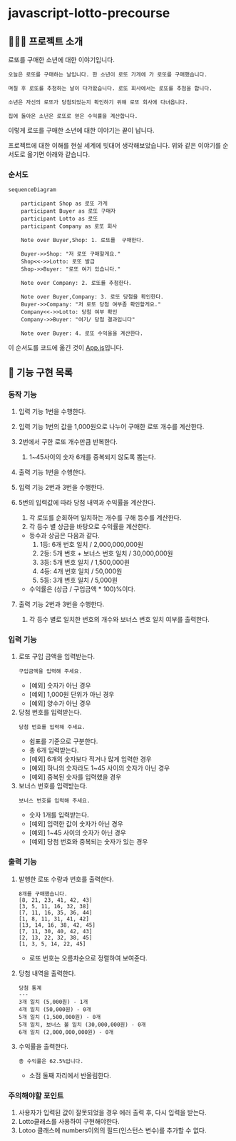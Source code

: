 # javascript-lotto-precourse

## 🏄🏼‍♂️ 프로젝트 소개

로또를 구매한 소년에 대한 이야기입니다.

```
오늘은 로또를 구매하는 날입니다. 한 소년이 로또 가게에 가 로또를 구매했습니다.

며칠 후 로또를 추첨하는 날이 다가왔습니다. 로또 회사에서는 로또를 추첨을 합니다.

소년은 자신의 로또가 당첨되었는지 확인하기 위해 로또 회사에 다녀옵니다.

집에 돌아온 소년은 로또로 얻은 수익률을 계산합니다.
```

이렇게 로또를 구매한 소년에 대한 이야기는 끝이 납니다.

프로젝트에 대한 이해를 현실 세계에 빗대어 생각해보았습니다. 위와 같은 이야기를 순서도로 옮기면 아래와 같습니다.

### 순서도

```mermaid
sequenceDiagram

    participant Shop as 로또 가게
    participant Buyer as 로또 구매자
    participant Lotto as 로또
    participant Company as 로또 회사

    Note over Buyer,Shop: 1. 로또를  구매한다.

    Buyer->>Shop: "저 로또 구매할게요."
    Shop<<->>Lotto: 로또 발급
    Shop->>Buyer: "로또 여기 있습니다."

    Note over Company: 2. 로또를 추첨한다.

    Note over Buyer,Company: 3. 로또 당첨을 확인한다.
    Buyer->>Company: "저 로또 당첨 여부좀 확인할게요."
    Company<<->>Lotto: 당첨 여부 확인
    Company->>Buyer: "여기/ 당첨 결과입니다"

    Note over Buyer: 4. 로또 수익을을 계산한다.

```

이 순서도를 코드에 옮긴 것이 [App.js](./src//App.js)입니다.

## 🔨 기능 구현 목록

### 동작 기능

1. 입력 기능 1번을 수행한다.
2. 입력 기능 1번의 값을 1,000원으로 나누어 구매한 로또 개수를 계산한다.
3. 2번에서 구한 로또 개수만큼 반복한다.
   1. 1~45사이의 숫자 6개를 중복되지 않도록 뽑는다.
4. 출력 기능 1번을 수행한다.
5. 입력 기능 2번과 3번을 수행한다.
6. 5번의 입력값에 따라 당첨 내역과 수익률을 계산한다.

   1. 각 로또를 순회하며 일치하는 개수를 구해 등수를 계산한다.
   2. 각 등수 별 상금을 바탕으로 수익률을 계산한다.

   - 등수과 상금은 다음과 같다.
     1. 1등: 6개 번호 일치 / 2,000,000,000원
     2. 2등: 5개 번호 + 보너스 번호 일치 / 30,000,000원
     3. 3등: 5개 번호 일치 / 1,500,000원
     4. 4등: 4개 번호 일치 / 50,000원
     5. 5등: 3개 번호 일치 / 5,000원
   - 수익률은 (상금 / 구입금액 \* 100)%이다.

7. 출력 기능 2번과 3번을 수행한다.
   1. 각 등수 별로 일치한 번호의 개수와 보너스 번호 일치 여부를 출력한다.

### 입력 기능

1. 로또 구입 금액을 입력받는다.
   ```
   구입금액을 입력해 주세요.
   ```
   - [예외] 숫자가 아닌 경우
   - [예외] 1,000원 단위가 아닌 경우
   - [예외] 양수가 아닌 경우
2. 당첨 번호를 입력받는다.
   ```
   당첨 번호를 입력해 주세요.
   ```
   - 쉼표를 기준으로 구분한다.
   - 총 6개 입력받는다.
   - [예외] 6개의 숫자보다 적거나 많게 입력한 경우
   - [예외] 하나의 숫자라도 1~45 사이의 숫자가 아닌 경우
   - [예외] 중복된 숫자를 입력했을 경우
3. 보너스 번호를 입력받는다.
   ```
   보너스 번호를 입력해 주세요.
   ```
   - 숫자 1개를 입력받는다.
   - [예외] 입력한 값이 숫자가 아닌 경우
   - [예외] 1~45 사이의 숫자가 아닌 경우
   - [예외] 당첨 번호와 중복되는 숫자가 있는 경우

### 출력 기능

1. 발행한 로또 수량과 번호를 출력한다.

   ```
   8개를 구매했습니다.
   [8, 21, 23, 41, 42, 43]
   [3, 5, 11, 16, 32, 38]
   [7, 11, 16, 35, 36, 44]
   [1, 8, 11, 31, 41, 42]
   [13, 14, 16, 38, 42, 45]
   [7, 11, 30, 40, 42, 43]
   [2, 13, 22, 32, 38, 45]
   [1, 3, 5, 14, 22, 45]
   ```

   - 로또 번호는 오름차순으로 정렬하여 보여준다.

2. 당첨 내역을 출력한다.

   ```
   당첨 통계
   ---
   3개 일치 (5,000원) - 1개
   4개 일치 (50,000원) - 0개
   5개 일치 (1,500,000원) - 0개
   5개 일치, 보너스 볼 일치 (30,000,000원) - 0개
   6개 일치 (2,000,000,000원) - 0개
   ```

3. 수익률을 출력한다.
   ```
   총 수익률은 62.5%입니다.
   ```
   - 소점 둘째 자리에서 반올림한다.

### 주의해야할 포인트

1. 사용자가 입력된 값이 잘못되었을 경우 에러 출력 후, 다시 입력을 받는다.
2. Lotto클래스를 사용하여 구현해야한다.
3. Lotoo 클래스에 numbers이외의 필드(인스턴스 변수)를 추가할 수 없다.
